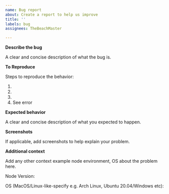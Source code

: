 ```yaml
---
name: Bug report
about: Create a report to help us improve
title: ''
labels: bug
assignees: TheBeachMaster

---
```


**Describe the bug** 

A clear and concise description of what the bug is.

**To Reproduce** 

Steps to reproduce the behavior:  

1. 
2. 
3. 
4. See error

**Expected behavior** 

A clear and concise description of what you expected to happen.

**Screenshots** 

If applicable, add screenshots to help explain your problem.

**Additional context** 

Add any other context example node environment, OS about the problem here.

Node Version: 

OS (MacOS/Linux-like-specify e.g. Arch Linux, Ubuntu 20.04/Windows etc):
